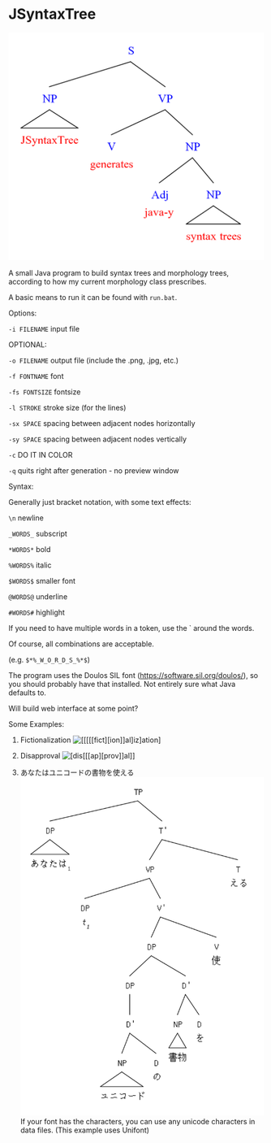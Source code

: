 # JSyntaxTree

![Output](/Examples/cliche.png)

A small Java program to build syntax trees and morphology trees, according to how my current morphology class prescribes.

A basic means to run it can be found with `run.bat`.

Options:

`-i FILENAME`	input file

OPTIONAL:

`-o FILENAME`	output file (include the .png, .jpg, etc.)

`-f FONTNAME`	font

`-fs FONTSIZE`	fontsize

`-l STROKE` 	stroke size (for the lines)

`-sx SPACE`		spacing between adjacent nodes horizontally

`-sy SPACE`		spacing between adjacent nodes vertically

`-c`			DO IT IN COLOR

`-q`			quits right after generation - no preview window

Syntax:

Generally just bracket notation, with some text effects:

`\n` newline

`_WORDS_` subscript

`*WORDS*` bold

`%WORDS%` italic

`$WORDS$` smaller font

`@WORDS@` underline

`#WORDS#` highlight

If you need to have multiple words in a token, use the ` around the words.

Of course, all combinations are acceptable.

(e.g. `$*%_W_O_R_D_S_%*$`)

The program uses the Doulos SIL font (https://software.sil.org/doulos/), so you should probably have that installed. Not entirely sure what Java defaults to.

Will build web interface at some point?

Some Examples:

1. Fictionalization
![[[[[[fict][ion]]al]iz]ation]](/Examples/fictionalization.png)

2. Disapproval
![[dis[[[ap][prov]]al]]](/Examples/disapproval.png)

3. あなたはユニコードの書物を使える
![あなたはユニコードの書物を使える](/Examples/jpn.png)
If your font has the characters, you can use any unicode characters in data files. (This example uses Unifont)